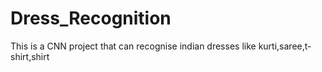 # Dress_Recognition
This is a  CNN project that can recognise indian dresses like kurti,saree,t-shirt,shirt
